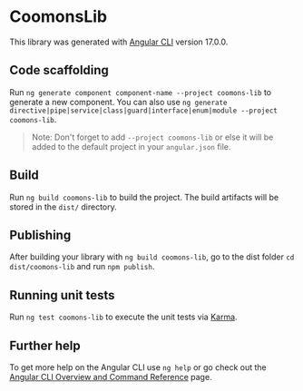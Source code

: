 # CoomonsLib

This library was generated with [Angular CLI](https://github.com/angular/angular-cli) version 17.0.0.

## Code scaffolding

Run `ng generate component component-name --project coomons-lib` to generate a new component. You can also use `ng generate directive|pipe|service|class|guard|interface|enum|module --project coomons-lib`.
> Note: Don't forget to add `--project coomons-lib` or else it will be added to the default project in your `angular.json` file. 

## Build

Run `ng build coomons-lib` to build the project. The build artifacts will be stored in the `dist/` directory.

## Publishing

After building your library with `ng build coomons-lib`, go to the dist folder `cd dist/coomons-lib` and run `npm publish`.

## Running unit tests

Run `ng test coomons-lib` to execute the unit tests via [Karma](https://karma-runner.github.io).

## Further help

To get more help on the Angular CLI use `ng help` or go check out the [Angular CLI Overview and Command Reference](https://angular.io/cli) page.
